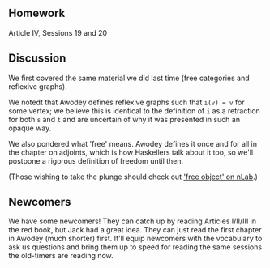 ## Homework

Article IV, Sessions 19 and 20

## Discussion

We first covered the same material we did last time (free categories
and reflexive graphs).

We notedt that Awodey defines reflexive graphs such that `i(v) = v`
for some vertex; we believe this is identical to the definition of `i`
as a retraction for both `s` and `t` and are uncertain of why it was
presented in such an opaque way.

We also pondered what 'free' means. Awodey defines it once and for all
in the chapter on adjoints, which is how Haskellers talk about it too,
so we'll postpone a rigorous definition of freedom until then.

(Those wishing to take the plunge should check out ['free object' on nLab](http://ncatlab.org/nlab/show/free+object).)

## Newcomers

We have some newcomers! They can catch up by reading Articles I/II/III
in the red book, but Jack had a great idea. They can just read the
first chapter in Awodey (much shorter) first. It'll equip newcomers
with the vocabulary to ask us questions and bring them up to speed for
reading the same sessions the old-timers are reading now.
